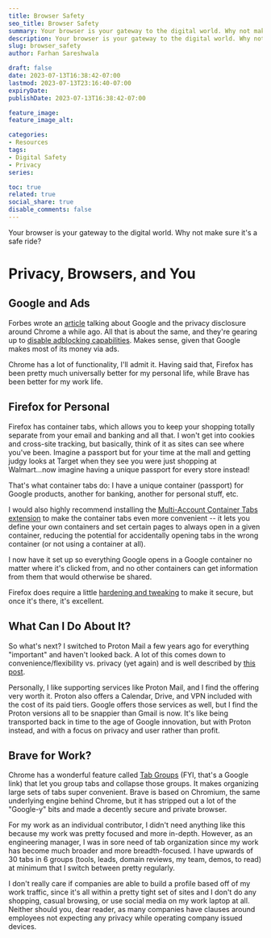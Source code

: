 ```yaml
---
title: Browser Safety
seo_title: Browser Safety
summary: Your browser is your gateway to the digital world. Why not make sure it's a safe ride? 
description: Your browser is your gateway to the digital world. Why not make sure it's a safe ride?
slug: browser_safety
author: Farhan Sareshwala

draft: false
date: 2023-07-13T16:38:42-07:00
lastmod: 2023-07-13T23:16:40-07:00
expiryDate: 
publishDate: 2023-07-13T16:38:42-07:00

feature_image: 
feature_image_alt: 

categories:
- Resources
tags:
- Digital Safety
- Privacy
series:

toc: true
related: true
social_share: true
disable_comments: false
---
```


Your browser is your gateway to the digital world. Why not make sure it's a safe ride?

# Privacy, Browsers, and You
## Google and Ads
Forbes wrote an [article](https://www.forbes.com/sites/zakdoffman/2021/03/20/stop-using-google-chrome-on-apple-iphone-12-pro-max-ipad-and-macbook-pro/?sh=65845ad94d08) talking about Google and the privacy disclosure around Chrome a while ago. All that is about the same, and they're gearing up to [disable adblocking capabilities](https://tech.co/news/google-chrome-ad-blockers-2023). Makes sense, given that Google makes most of its money via ads. 

Chrome has a lot of functionality, I'll admit it. Having said that, Firefox has been pretty much universally better for my personal life, while Brave has been better for my work life.

## Firefox for Personal
Firefox has container tabs, which allows you to keep your shopping totally separate from your email and banking and all that. I won't get into cookies and cross-site tracking, but basically, think of it as sites can see where you've been. Imagine a passport but for your time at the mall and getting judgy looks at Target when they see you were just shopping at Walmart...now imagine having a unique passport for every store instead! 

That's what container tabs do: I have a unique container (passport) for Google products, another for banking, another for personal stuff, etc.

I would also highly recommend installing the [Multi-Account Container Tabs extension](https://addons.mozilla.org/en-US/firefox/addon/multi-account-containers/) to make the container tabs even more convenient -- it lets you define your own containers and set certain pages to always open in a given container, reducing the potential for accidentally opening tabs in the wrong container (or not using a container at all). 

I now have it set up so everything Google opens in a Google container no matter where it's clicked from, and no other containers can get information from them that would otherwise be shared.

Firefox does require a little [hardening and tweaking](https://informinc.org/internet/how-to-harden-your-firefox-browser-for-security-and-privacy/) to make it secure, but once it's there, it's excellent.

## What Can I Do About It?
So what's next? I switched to Proton Mail a few years ago for everything "important" and haven't looked back. A lot of this comes down to convenience/flexibility vs. privacy (yet again) and is well described by [this post](https://kinsta.com/blog/protonmail-vs-gmail/).

Personally, I like supporting services like Proton Mail, and I find the offering very worth it. Proton also offers a Calendar, Drive, and VPN included with the cost of its paid tiers. Google offers those services as well, but I find the Proton versions all to be snappier than Gmail is now. It's like being transported back in time to the age of Google innovation, but with Proton instead, and with a focus on privacy and user rather than profit.

## Brave for Work?
Chrome has a wonderful feature called [Tab Groups](https://www.blog.google/products/chrome/manage-tabs-with-google-chrome/) (FYI, that's a Google link) that let you group tabs and collapse those groups. It makes organizing large sets of tabs super convenient. Brave is based on Chromium, the same underlying engine behind Chrome, but it has stripped out a lot of the "Google-y" bits and made a decently secure and private browser.

For my work as an individual contributor, I didn't need anything like this because my work was pretty focused and more in-depth. However, as an engineering manager, I was in sore need of tab organization since my work has become much broader and more breadth-focused. I have upwards of 30 tabs in 6 groups (tools, leads, domain reviews, my team, demos, to read) at minimum that I switch between pretty regularly.

I don't really care if companies are able to build a profile based off of my work traffic, since it's all within a pretty tight set of sites and I don't do any shopping, casual browsing, or use social media on my work laptop at all. Neither should you, dear reader, as many companies have clauses around employees not expecting any privacy while operating company issued devices.